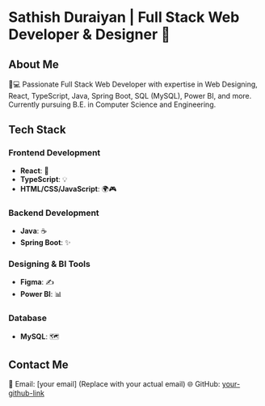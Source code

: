 # Sathish Duraiyan | Full Stack Web Developer & Designer 🚀

## **About Me**
👨💻  Passionate Full Stack Web Developer with expertise in Web Designing, React, TypeScript, Java, Spring Boot, SQL (MySQL), Power BI, and more.
Currently pursuing B.E. in Computer Science and Engineering.

## **Tech Stack**

### **Frontend Development**
- **React**: 🚀
- **TypeScript**: 💡
- **HTML/CSS/JavaScript**: 🌍🎮

### **Backend Development**
- **Java**: ☕
- **Spring Boot**: ✨

### **Designing & BI Tools**
- **Figma**: ✍️
- **Power BI**: 📊

### **Database**
- **MySQL**: 🗺️


## **Contact Me**
📧  Email: [your email] (Replace with your actual email)
🌐  GitHub: [your-github-link](https://github.com/Sathish_Duraiyan)
